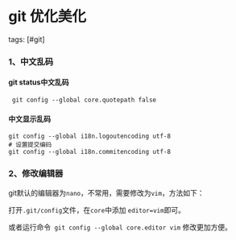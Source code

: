 # git 优化美化

tags: [#git]

### 1、中文乱码

#### git status中文乱码

```shell
 git config --global core.quotepath false
```

#### 中文显示乱码

```
git config --global i18n.logoutencoding utf-8
# 设置提交编码
git config --global i18n.commitencoding utf-8
```

### 2、修改编辑器

git默认的编辑器为`nano`，不常用，需要修改为`vim`，方法如下：

打开`.git/config`文件，在`core`中添加 `editor=vim`即可。

或者运行命令` git config --global core.editor vim` 修改更加方便。